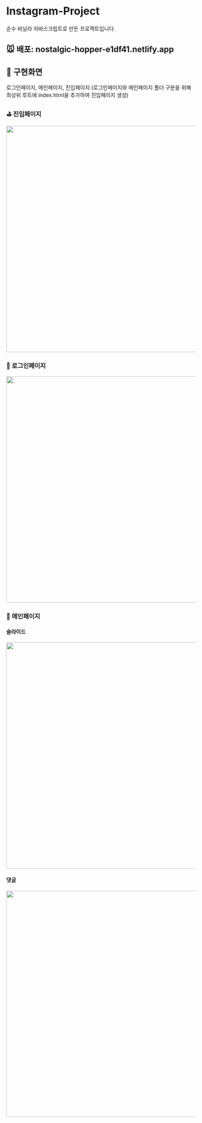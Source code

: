 # Instagram-Project

순수 바닐라 자바스크립트로 만든 프로젝트입니다.

## 🐭 배포: nostalgic-hopper-e1df41.netlify.app

## 🎀 구현화면
로그인페이지, 메인페이지, 진입페이지
(로그인페이지와 메인페이지 폴더 구분을 위해 최상위 루트에 index.html을 추가하여 진입페이지 생성)

### ⛳ 진입페이지
<img width="600" src="https://user-images.githubusercontent.com/68722179/149488097-a51bd1bc-ae22-421d-8020-239e715160c5.gif" />

### 🌊 로그인페이지
<img width="600" src="https://user-images.githubusercontent.com/68722179/149489363-36e99041-2935-4f34-869d-73047ab8fbf5.gif" />

### 🍫 메인페이지

#### 슬라이드
<img width="600" src="https://user-images.githubusercontent.com/68722179/149489443-14606402-b21f-4d72-85af-5373a9d9be90.gif" />

#### 댓글
<img width="600" src="" />
